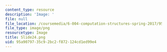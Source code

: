 ```yaml
---
content_type: resource
description: 'Image: '
file: null
file_location: /coursemedia/6-004-computation-structures-spring-2017/95a9079735c92bc2f872124cd1ed99e4_Slide24.png
file_type: image/png
resourcetype: Image
title: Slide24.png
uid: 95a90797-35c9-2bc2-f872-124cd1ed99e4
---
```

